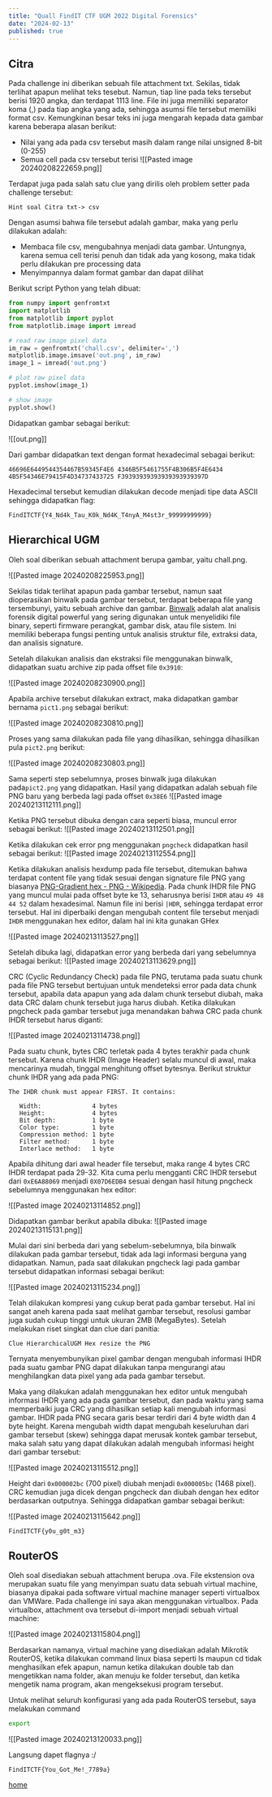 ```yaml
---
title: "Quall FindIT CTF UGM 2022 Digital Forensics"
date: "2024-02-13"
published: true
---  
```




## **Citra**


Pada challenge ini diberikan sebuah file attachment txt. Sekilas, tidak terlihat apapun melihat teks tesebut. Namun, tiap line pada teks tersebut berisi 1920 angka, dan terdapat 1113 line. File ini juga memiliki separator koma (,) pada tiap angka yang ada, sehingga asumsi file tersebut memiliki format csv. Kemungkinan besar teks ini juga mengarah kepada data gambar karena beberapa alasan berikut:
- Nilai yang ada pada csv tersebut masih dalam range nilai unsigned 8-bit (0-255)
- Semua cell pada csv tersebut terisi
![[Pasted image 20240208222659.png]]

Terdapat juga pada salah satu clue yang dirilis oleh problem setter pada challenge tersebut:

```
Hint soal Citra txt-> csv
```

Dengan asumsi bahwa file tersebut adalah gambar, maka yang perlu dilakukan adalah:
- Membaca file csv, mengubahnya menjadi data gambar. Untungnya, karena semua cell terisi penuh dan tidak ada yang kosong, maka tidak perlu dilakukan pre processing data
- Menyimpannya dalam format gambar dan dapat dilihat

Berikut script Python yang telah dibuat:
```Python
from numpy import genfromtxt
import matplotlib
from matplotlib import pyplot
from matplotlib.image import imread

# read raw image pixel data
im_raw = genfromtxt('chall.csv', delimiter=',')
matplotlib.image.imsave('out.png', im_raw)
image_1 = imread('out.png')

# plot raw pixel data
pyplot.imshow(image_1)

# show image
pyplot.show()
```

Didapatkan gambar sebagai berikut:

![[out.png]]

Dari gambar didapatkan text dengan format hexadecimal sebagai berikut:
```
46696E6449544354467B59345F4E6 4346B5F5461755F4B306B5F4E6434 4B5F54346E79415F4D34737433725 F39393939393939393939397D
```

Hexadecimal tersebut kemudian dilakukan decode menjadi tipe data ASCII sehingga didapatkan flag:

```
FindITCTF{Y4_Nd4k_Tau_K0k_Nd4K_T4nyA_M4st3r_99999999999}
```


## **Hierarchical UGM**

Oleh soal diberikan sebuah attachment berupa gambar, yaitu chall.png. 

![[Pasted image 20240208225953.png]]


Sekilas tidak terlihat apapun pada gambar tersebut, namun saat dioperasikan binwalk pada gambar tersebut, terdapat beberapa file yang tersembunyi, yaitu sebuah archive dan gambar. [Binwalk](https://github.com/ReFirmLabs/binwalk) adalah alat analisis forensik digital powerful yang sering digunakan untuk menyelidiki file binary, seperti firmware perangkat, gambar disk, atau file sistem. Ini memiliki beberapa fungsi penting untuk analisis struktur file, extraksi data, dan analisis signature.

Setelah dilakukan analisis dan ekstraksi file menggunakan binwalk, didapatkan suatu archive zip pada offset file `0x3910`:

![[Pasted image 20240208230900.png]]

Apabila archive tersebut dilakukan extract, maka didapatkan gambar bernama `pict1.png` sebagai berikut: 

![[Pasted image 20240208230810.png]]

Proses yang sama dilakukan pada file yang dihasilkan, sehingga dihasilkan pula `pict2.png` berikut:

![[Pasted image 20240208230803.png]]

Sama seperti step sebelumnya, proses binwalk juga dilakukan pada`pict2.png` yang didapatkan. Hasil yang didapatkan adalah sebuah file PNG baru yang berbeda lagi pada offset `0x38E6`
![[Pasted image 20240213112111.png]]

Ketika PNG tersebut dibuka dengan cara seperti biasa, muncul error sebagai berikut:
![[Pasted image 20240213112501.png]]

Ketika dilakukan cek error png menggunakan `pngcheck` didapatkan hasil sebagai berikut:
![[Pasted image 20240213112554.png]]

Ketika dilakukan analisis hexdump pada file tersebut, ditemukan bahwa terdapat content file yang tidak sesuai dengan signature file PNG yang biasanya [PNG-Gradient hex - PNG - Wikipedia](https://en.wikipedia.org/wiki/PNG#/media/File:PNG-Gradient_hex.png). Pada chunk IHDR file PNG yang muncul mulai pada offset byte ke 13, seharusnya berisi `IHDR` atau `49 48 44 52` dalam hexadesimal. Namun file ini berisi `|HDR`, sehingga terdapat error tersebut. Hal ini diperbaiki dengan mengubah content file tersebut menjadi `IHDR` menggunakan hex editor, dalam hal ini kita gunakan GHex

![[Pasted image 20240213113527.png]]

Setelah dibuka lagi, didapatkan error yang berbeda dari yang sebelumnya sebagai berikut:
![[Pasted image 20240213113629.png]]

CRC (Cyclic Redundancy Check) pada file PNG, terutama pada suatu chunk pada file PNG tersebut bertujuan untuk mendeteksi error pada data chunk tersebut, apabila data apapun yang ada dalam chunk tersebut diubah, maka data CRC dalam chunk tersebut juga harus diubah. Ketika dilakukan pngcheck pada gambar tersebut juga menandakan bahwa CRC pada chunk IHDR tersebut harus diganti:

![[Pasted image 20240213114738.png]]

Pada suatu chunk, bytes CRC terletak pada 4 bytes terakhir pada chunk tersebut. Karena chunk IHDR (Image Header) selalu muncul di awal, maka mencarinya mudah, tinggal menghitung offset bytesnya. Berikut struktur chunk IHDR yang ada pada PNG:
```
The IHDR chunk must appear FIRST. It contains:

   Width:              4 bytes
   Height:             4 bytes
   Bit depth:          1 byte
   Color type:         1 byte
   Compression method: 1 byte
   Filter method:      1 byte
   Interlace method:   1 byte
```

Apabila dihitung dari awal header file tersebut, maka range 4 bytes CRC IHDR terdapat pada 29-32. Kita cuma perlu mengganti CRC IHDR tersebut dari `0xE6A88069` menjadi `0X07D6EDB4` sesuai dengan hasil hitung pngcheck sebelumnya menggunakan hex editor:

![[Pasted image 20240213114852.png]]

Didapatkan gambar berikut apabila dibuka:
![[Pasted image 20240213115131.png]]

Mulai dari sini berbeda dari yang sebelum-sebelumnya, bila binwalk dilakukan pada gambar tersebut, tidak ada lagi informasi berguna yang didapatkan. Namun, pada saat dilakukan pngcheck lagi pada gambar tersebut didapatkan informasi sebagai berikut:

![[Pasted image 20240213115234.png]]

Telah dilakukan kompresi yang cukup berat pada gambar tersebut. Hal ini sangat aneh karena pada saat melihat gambar tersebut, resolusi gambar juga sudah cukup tinggi untuk ukuran 2MB (MegaBytes). Setelah melakukan riset singkat dan clue dari panitia:

```
Clue HierarchicalUGM Hex resize the PNG
```

Ternyata menyembunyikan pixel gambar dengan mengubah informasi IHDR pada suatu gambar PNG dapat dilakukan tanpa mengurangi atau menghilangkan data pixel yang ada pada gambar tersebut.

Maka yang dilakukan adalah menggunakan hex editor untuk mengubah informasi IHDR yang ada pada gambar tersebut, dan pada waktu yang sama memperbaiki juga CRC yang dihasilkan setiap kali mengubah informasi gambar. IHDR pada PNG secara garis besar terdiri dari 4 byte width dan 4 byte height. Karena mengubah width dapat mengubah keseluruhan dari gambar tersebut (skew) sehingga dapat merusak kontek gambar tersebut, maka salah satu yang dapat dilakukan adalah mengubah informasi height dari gambar tersebut:

![[Pasted image 20240213115512.png]]

Height dari `0x000002bc` (700 pixel) diubah menjadi `0x000005bc` (1468 pixel). CRC kemudian juga dicek dengan pngcheck dan diubah dengan hex editor berdasarkan outputnya. Sehingga didapatkan gambar sebagai berikut:

![[Pasted image 20240213115642.png]]

```
FindITCTF{y0u_g0t_m3}
```

## **RouterOS**


Oleh soal disediakan sebuah attachment berupa .ova. File ekstension ova merupakan suatu file yang menyimpan suatu data sebuah virtual machine, biasanya dipakai pada software virtual machine manager seperti virtualbox dan VMWare. Pada challenge ini saya akan menggunakan virtualbox.
Pada virtualbox, attachment ova tersebut di-import menjadi sebuah virtual machine:

![[Pasted image 20240213115804.png]]

Berdasarkan namanya, virtual machine yang disediakan adalah Mikrotik RouterOS, ketika dilakukan command linux biasa seperti ls maupun cd tidak menghasilkan efek apapun, namun ketika dilakukan double tab dan mengetikkan nama folder, akan menuju ke folder tersebut, dan ketika mengetik nama program, akan mengeksekusi program tersebut.

Untuk melihat seluruh konfigurasi yang ada pada RouterOS tersebut, saya melakukan command
```bash
export
```

![[Pasted image 20240213120033.png]]

Langsung dapet flagnya :/

```
FindITCTF{You_Got_Me!_7789a}
```

[home](/)